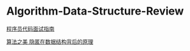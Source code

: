 # Algorithm-Data-Structure-Review
[程序员代码面试指南](https://www.dropbox.com/s/xjn5uwdwqwbys8y/%E7%A8%8B%E5%BA%8F%E5%91%98%E4%BB%A3%E7%A0%81%E9%9D%A2%E8%AF%95%E6%8C%87%E5%8D%97%20IT%E5%90%8D%E4%BC%81%E7%AE%97%E6%B3%95%E4%B8%8E%E6%95%B0%E6%8D%AE%E7%BB%93%E6%9E%84%E9%A2%98%E7%9B%AE%E6%9C%80%E4%BC%98%E8%A7%A3.pdf?dl=0)

[算法之美 隐匿在数据结构背后的原理](https://www.dropbox.com/s/v0lzi0i3johfx6r/%E7%AE%97%E6%B3%95%E4%B9%8B%E7%BE%8E%20%20%E9%9A%90%E5%8C%BF%E5%9C%A8%E6%95%B0%E6%8D%AE%E7%BB%93%E6%9E%84%E8%83%8C%E5%90%8E%E7%9A%84%E5%8E%9F%E7%90%86%20%20C%2B%2B%E7%89%88_13918564.pdf?dl=0)
